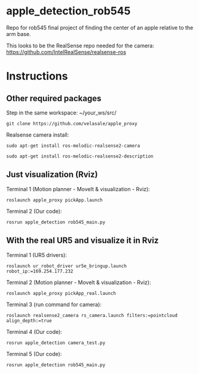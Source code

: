 # apple_detection_rob545
Repo for rob545 final project of finding the center of an apple relative to the arm base.


This looks to be the RealSense repo needed for the camera:
https://github.com/IntelRealSense/realsense-ros

# Instructions

## Other required packages
Step in the same workspace: ~/your_ws/src/  
```console
git clone https://github.com/velasale/apple_proxy
```


Realsense camera install:

```console
sudo apt-get install ros-melodic-realsense2-camera
```

```console
sudo apt-get install ros-melodic-realsense2-description
```

## Just visualization (Rviz) 
Terminal 1 (Motion planner - MoveIt & visualization - Rviz):  
```console
roslaunch apple_proxy pickApp.launch
```

Terminal 2 (Our code):  
```console
rosrun apple_detection rob545_main.py
```

## With the real UR5 and visualize it in Rviz
Terminal 1 (UR5 drivers):  
```console
roslaunch ur_robot_driver ur5e_bringup.launch robot_ip:=169.254.177.232
```

Terminal 2 (Motion planner - MoveIt & visualization - Rviz):  
```console
roslaunch apple_proxy pickApp_real.launch
```

Terminal 3 (run command for camera):
```console
roslaunch realsense2_camera rs_camera.launch filters:=pointcloud align_depth:=true 
```

Terminal 4 (Our code):  
```console
rosrun apple_detection camera_test.py
```

Terminal 5 (Our code):  
```console
rosrun apple_detection rob545_main.py
```


